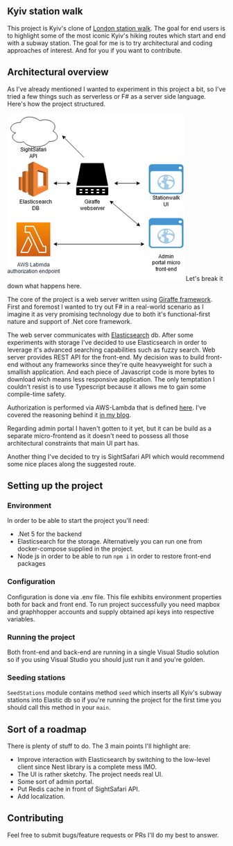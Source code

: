 ## Kyiv station walk
This project is Kyiv's clone of [London station walk](http://www.nationalparkcity.london/station_walks).
The goal for end users is to highlight some of the most iconic Kyiv's hiking routes which start and end with a subway station. The goal for me is to try architectural and coding approaches of interest. And for you if you want to contribute.

## Architectural overview
As I've already mentioned I wanted to experiment in this project a bit, so I've tried a few things such as serverless or F# as a server side language. Here's how the project structured.

![Architectural diagram](https://raw.githubusercontent.com/Wkalmar/stationwalk.server/master/Architecture.png)
Let's break it down what happens here.

The core of the project is a web server written using [Giraffe framework](https://github.com/giraffe-fsharp/Giraffe). First and foremost I wanted to try out F# in a real-world scenario as I imagine it as very promising technology due to both it's functional-first nature and support of .Net core framework.

The web server communicates with [Elasticsearch](https://www.elastic.co/what-is/elasticsearch) db. After some experiments with storage I've decided to use Elasticsearch in order to leverage it's advanced searching capabilities such as fuzzy search.
Web server provides REST API for the front-end. My decision was to build front-end without any frameworks since they're quite heavyweight for such a smallish application. And each piece of Javascript code is more bytes to download wich means less responsive application. The only temptation I couldn't resist is to use Typescript because it allows me to gain some compile-time safety.

Authorization is performed via AWS-Lambda that is defined [here](https://github.com/Wkalmar/stationwalk.auth). I've covered the reasoning behind it [in my blog](https://wkalmar.github.io/post/building-auth-endpoint-with-go-and-aws-lambda/).

Regarding admin portal I haven't gotten to it yet, but it can be build as a separate micro-frontend as it doesn't need to possess all those architectural constraints that main UI part has.

Another thing I've decided to try is SightSafari API which would recommend some nice places along the suggested route.

## Setting up the project
### Environment
In order to be able to start the project you'll need:
- .Net 5 for the backend
- Elasticsearch for the storage. Alternatively you can run one from docker-compose supplied in the project.
- Node js in order to be able to run `npm i` in order to restore front-end packages
### Configuration
Configuration is done via .env file. This file exhibits environment properties both for back and front end. To run project successfully you need mapbox and graphhopper accounts and supply obtained api keys into respective variables.
### Running the project
Both front-end and back-end are running in a single Visual Studio solution so if you using Visual Studio you should just run it and you're golden.
### Seeding stations
`SeedStations` module contains method `seed` which inserts all Kyiv's subway stations into Elastic db so if you're running the project for the first time you should call this method in your `main`.

## Sort of a roadmap
There is plenty of stuff to do. The 3 main points I'll highlight are:
- Improve interaction with Elasticsearch by switching to the low-level client since Nest library is a complete mess IMO.
- The UI is rather sketchy. The project needs real UI.
- Some sort of admin portal.
- Put Redis cache in front of SightSafari API.
- Add localization.

## Contributing
Feel free to submit bugs/feature requests or PRs I'll do my best to answer.
